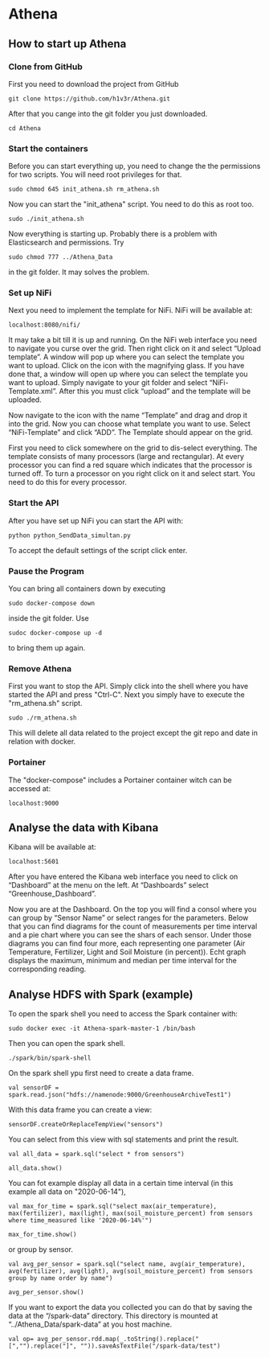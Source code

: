 # Athena

## How to start up Athena

### Clone from GitHub
First you need to download the project from GitHub

`git clone https://github.com/h1v3r/Athena.git`

After that you cange into the git folder you just downloaded. 

`cd Athena`

### Start the containers
Before you can start everything up, you need to change the the permissions for two scripts. You will need root privileges for that.  

`sudo chmod 645 init_athena.sh rm_athena.sh`

Now you can start the "init_athena" script. You need to do this as root too.

`sudo ./init_athena.sh`

Now everything is starting up. Probably there is a problem with Elasticsearch and permissions. Try 

`sudo chmod 777 ../Athena_Data`

in the git folder. It may solves the problem. 

### Set up NiFi
Next you need to implement the template for NiFi. NiFi will be available at: 

`localhost:8080/nifi/`

It may take a bit till it is up and running. On the NiFi web interface you need to navigate you curse over the grid. Then right click on it and select “Upload template”. A window will pop up where you can select the template you want to upload. Click on the icon with the magnifying glass. If you have done that, a window will open up where you can select the template you want to upload. Simply navigate to your git folder and select “NiFi-Template.xml”. After this you must click “upload” and the template will be uploaded. 

Now navigate to the icon with the name “Template” and drag and drop it into the grid. Now you can choose what template you want to use. Select “NiFi-Template” and click “ADD”. The Template should appear on the grid. 

First you need to click somewhere on the grid to dis-select everything. The template consists of many processors (large and rectangular). At every processor you can find a red square which indicates that the processor is turned off. To turn a processor on you right click on it and select start. You need to do this for every processor. 

### Start the API
After you have set up NiFi you can start the API with: 

`python python_SendData_simultan.py`

To accept the default settings of the script click enter.

### Pause the Program
You can bring all containers down by executing 

`sudo docker-compose down` 

inside the git folder. Use 

`sudoc docker-compose up -d`

to bring them up again. 

### Remove Athena
First you want to stop the API. Simply click into the shell where you have started the API and press "Ctrl-C".
Next you simply have to execute the "rm_athena.sh" script. 

`sudo ./rm_athena.sh`

This will delete all data related to the project except the git repo and date in relation with docker. 

### Portainer
The "docker-compose" includes a Portainer container witch can be accessed at:

`localhost:9000`

## Analyse the data with Kibana
Kibana will be available at: 

`localhost:5601`

After you have entered the Kibana web interface you need to click on “Dashboard” at the menu on the left. At “Dashboards” select “Greenhouse_Dashboard”. 

Now you are at the Dashboard. On the top you will find a consol where you can group by “Sensor Name” or select ranges for the parameters. Below that you can find diagrams for the count of measurements per time interval and a pie chart where you can see the shars of each sensor. Under those diagrams you can find four more, each representing one parameter (Air Temperature, Fertilizer, Light and Soil Moisture (in percent)). Echt graph displays the maximum, minimum and median per time interval for the corresponding reading. 

## Analyse HDFS with Spark (example)
To open the spark shell you need to access the Spark container with: 

`sudo docker exec -it Athena-spark-master-1 /bin/bash`

Then you can open the spark shell.

`./spark/bin/spark-shell`

On the spark shell ypu first need to create a data frame. 

`val sensorDF = spark.read.json("hdfs://namenode:9000/GreenhouseArchiveTest1")`

With this data frame you can create a view: 

`sensorDF.createOrReplaceTempView("sensors")`

You can select from this view with sql statements and print the result.

`val all_data = spark.sql("select * from sensors")`

`all_data.show()`

You can fot example display all data in a certain time interval (in this example all data on "2020-06-14"),

`val max_for_time = spark.sql("select max(air_temperature), max(fertilizer), max(light), max(soil_moisture_percent) from sensors where time_measured like '2020-06-14%'")`

`max_for_time.show()`

or group by sensor.

`val avg_per_sensor = spark.sql("select name, avg(air_temperature), avg(fertilizer), avg(light), avg(soil_moisture_percent) from sensors group by name order by name")`

`avg_per_sensor.show()`

If you want to export the data you collected you can do that by saving the data at the “/spark-data” directory. This directory is mounted at “../Athena_Data/spark-data” at you host machine. 

`val op= avg_per_sensor.rdd.map(_.toString().replace("[","").replace("]", "")).saveAsTextFile("/spark-data/test")`









